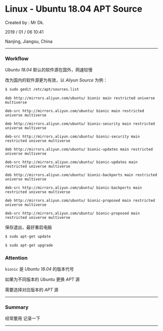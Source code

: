 # Linux - Ubuntu 18.04 APT Source

Created by : Mr Dk.

2019 / 01 / 06 10:41

Nanjing, Jiangsu, China

---

### Workflow

_Ubuntu 18.04_ 默认的软件源在国外，网速较慢

改为国内的软件源更为有效，以 _Aliyun Source_ 为例：

```bash
$ sudo gedit /etc/apt/sources.list
```

```
deb http://mirrors.aliyun.com/ubuntu/ bionic main restricted universe multiverse

deb-src http://mirrors.aliyun.com/ubuntu/ bionic main restricted universe multiverse

deb http://mirrors.aliyun.com/ubuntu/ bionic-security main restricted universe multiverse

deb-src http://mirrors.aliyun.com/ubuntu/ bionic-security main restricted universe multiverse

deb http://mirrors.aliyun.com/ubuntu/ bionic-updates main restricted universe multiverse

deb-src http://mirrors.aliyun.com/ubuntu/ bionic-updates main restricted universe multiverse

deb http://mirrors.aliyun.com/ubuntu/ bionic-backports main restricted universe multiverse

deb-src http://mirrors.aliyun.com/ubuntu/ bionic-backports main restricted universe multiverse

deb http://mirrors.aliyun.com/ubuntu/ bionic-proposed main restricted universe multiverse

deb-src http://mirrors.aliyun.com/ubuntu/ bionic-proposed main restricted universe multiverse
```

保存退出，最好重启电脑

```bash
$ sudo apt-get update
```

```bash
$ sudo apt-get upgrade
```

### Attention

`bionic` 是 _Ubuntu 18.04_ 的版本代号

如果为不同版本的 _Ubuntu_ 更换 _APT_ 源

需要选择对应版本的 _APT_ 源

---

### Summary

经常要用 记录一下

---

